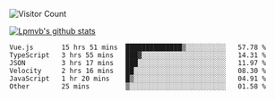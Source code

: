 ![Visitor Count](https://profile-counter.glitch.me/Lpmvb/count.svg)

[![Lpmvb's github stats](https://github-readme-stats.vercel.app/api?username=lpmvb&show_icons=true&title_color=fff&icon_color=79ff97&text_color=9f9f9f&bg_color=151515)](https://github.com/anuraghazra/github-readme-stats)

<!--
Here are some ideas to get you started:

- 🔭 I’m currently working on ...
- 🌱 I’m currently learning ...
- 👯 I’m looking to collaborate on ...
- 🤔 I’m looking for help with ...
- 💬 Ask me about ...
- 📫 How to reach me: ...
- 😄 Pronouns: ...
- ⚡ Fun fact: ...
-->

<!--START_SECTION:waka-->

```text
Vue.js       15 hrs 51 mins  ██████████████▒░░░░░░░░░░   57.78 %
TypeScript   3 hrs 55 mins   ███▓░░░░░░░░░░░░░░░░░░░░░   14.31 %
JSON         3 hrs 17 mins   ███░░░░░░░░░░░░░░░░░░░░░░   11.97 %
Velocity     2 hrs 16 mins   ██░░░░░░░░░░░░░░░░░░░░░░░   08.30 %
JavaScript   1 hr 20 mins    █▒░░░░░░░░░░░░░░░░░░░░░░░   04.91 %
Other        25 mins         ▒░░░░░░░░░░░░░░░░░░░░░░░░   01.58 %
```

<!--END_SECTION:waka-->
